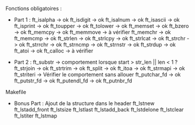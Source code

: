 Fonctions obligatoires :

  - Part 1 :
ft_isalpha  -> ok
ft_isdigit  -> ok
ft_isalnum  -> ok
ft_isascii  -> ok
ft_isprint  -> ok
ft_toupper  -> ok
ft_tolower  -> ok
ft_memset   -> ok
ft_bzero    -> ok
ft_memcpy   -> ok
ft_memmove  -> à vérifier
ft_memchr   -> ok
ft_memcmp   -> ok
ft_strlen   -> ok
ft_strlcpy  -> ok
ft_strlcat  -> ok
ft_strchr   -> ok
ft_strrchr  -> ok
ft_strncmp  -> ok
ft_strnstr  -> ok
ft_strdup   -> ok
ft_atoi     -> ok
ft_calloc   -> à vérifier

  - Part 2 :
ft_substr   -> comportement lorsque start > str_len || len < 1 ?
ft_strjoin  -> ok
ft_strtrim  -> ok
ft_split    -> ok
ft_itoa     -> ok
ft_strmapi  -> ok
ft_striteri -> Vérifier le comportement sans allouer
ft_putchar_fd -> ok
ft_putstr_fd  -> ok
ft_putendl_fd -> ok
ft_putnbr_fd

Makefile

  - Bonus Part :
Ajout de la structure dans le header
ft_lstnew
ft_lstadd_front
ft_lstsize
ft_lstlast
ft_lstadd_back
ft_lstdelone
ft_lstclear
ft_lstiter
ft_lstmap
